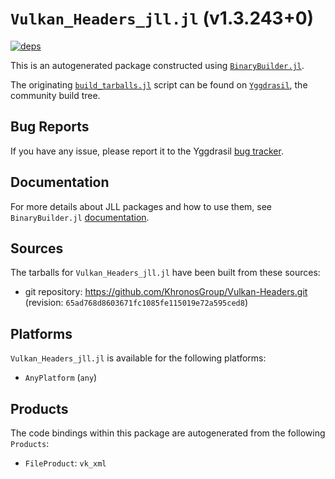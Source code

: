 # `Vulkan_Headers_jll.jl` (v1.3.243+0)

[![deps](https://juliahub.com/docs/Vulkan_Headers_jll/deps.svg)](https://juliahub.com/ui/Packages/Vulkan_Headers_jll/2D65b?page=2)

This is an autogenerated package constructed using [`BinaryBuilder.jl`](https://github.com/JuliaPackaging/BinaryBuilder.jl).

The originating [`build_tarballs.jl`](https://github.com/JuliaPackaging/Yggdrasil/blob/3744cc0a137bd2fca1f18975433a1ec36f7c20da/V/Vulkan_Headers/build_tarballs.jl) script can be found on [`Yggdrasil`](https://github.com/JuliaPackaging/Yggdrasil/), the community build tree.

## Bug Reports

If you have any issue, please report it to the Yggdrasil [bug tracker](https://github.com/JuliaPackaging/Yggdrasil/issues).

## Documentation

For more details about JLL packages and how to use them, see `BinaryBuilder.jl` [documentation](https://docs.binarybuilder.org/stable/jll/).

## Sources

The tarballs for `Vulkan_Headers_jll.jl` have been built from these sources:

* git repository: https://github.com/KhronosGroup/Vulkan-Headers.git (revision: `65ad768d8603671fc1085fe115019e72a595ced8`)

## Platforms

`Vulkan_Headers_jll.jl` is available for the following platforms:

* `AnyPlatform` (`any`)

## Products

The code bindings within this package are autogenerated from the following `Products`:

* `FileProduct`: `vk_xml`
